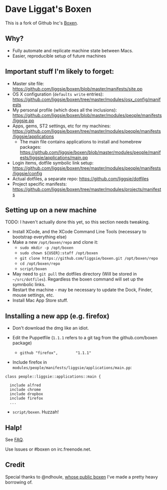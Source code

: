 # Dave Liggat's Boxen

This is a fork of Github Inc's [Boxen](https://boxen.github.com).

## Why?

* Fully automate and replicate machine state between Macs.
* Easier, reproducible setup of future machines

## Important stuff I'm likely to forget:

* Master site file: https://github.com/liggsie/boxen/blob/master/manifests/site.pp
* OS X configuration (`defaults write` entries): https://github.com/liggsie/boxen/tree/master/modules/osx_config/manifests
* My personal profile (which does all the inclusions): https://github.com/liggsie/boxen/blob/master/modules/people/manifests/liggsie.pp
* Apps, gems, ST2 settings, etc for my machines: https://github.com/liggsie/boxen/tree/master/modules/people/manifests/liggsie/applications
  * The main file contains applications to install and homebrew packages: https://github.com/liggsie/boxen/blob/master/modules/people/manifests/liggsie/applications/main.pp
* Login items, dotfile symbolic link setup: https://github.com/liggsie/boxen/tree/master/modules/people/manifests/liggsie/config
* Actual dotfiles, a separate repo: https://github.com/liggsie/dotfiles
* Project specific manifests: https://github.com/liggsie/boxen/tree/master/modules/projects/manifests

## Setting up on a new machine

TODO: I haven't actually done this yet, so this section needs tweaking.

* Install XCode, and the XCode Command Line Tools (necessary to bootstrap everything else)
* Make a new `/opt/boxen/repo` and clone it:
    * `sudo mkdir -p /opt/boxen`
    * `sudo chown ${USER}:staff /opt/boxen`
    * `git clone https://github.com/liggsie/boxen.git /opt/boxen/repo`
    * `cd /opt/boxen/repo`
    * `script/boxen`
* May need to `git pull` the dotfiles directory (Will be stored in `~/src/dotfiles`). Regardless the boxen command will set up the symnbolic links.
* Restart the machine - may be necessary to update the Dock, Finder, mouse settings, etc.
* Install Mac App Store stuff.

## Installing a new app (e.g. firefox)

* Don't download the dmg like an idiot.
* Edit the Puppetfile (`1.1.1` refers to a git tag from the github.com/boxen package)
  * `github "firefox",        "1.1.1"`

* Include firefox in `modules/people/manifests/liggsie/applications/main.pp`:
```
class people::liggsie::applications::main {

  include alfred
  include chrome
  include dropbox
  include firefox
  ...
```
* `script/boxen`. Huzzah!

## Halp!

See [FAQ](https://github.com/boxen/our-boxen/blob/master/docs/faq.md).

Use Issues or #boxen on irc.freenode.net.

## Credit

Special thanks to @ndhoule, [whose public boxen](https://github.com/ndhoule/my-boxen) I've made a pretty heavy borrowing of.
